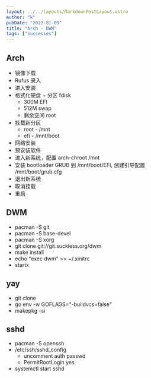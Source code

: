 ```yaml
---
layout: ../../layouts/MarkdownPostLayout.astro
author: "k"
pubDate: "2023-01-09"
title: "Arch - DWM"
tags: ["successes"]
---
```


## Arch

- 镜像下载
- Rufus 录入
- 进入安装
- 格式化硬盘 + 分区 fdisk
  - 300M EFI
  - 512M swap
  - 剩余空间 root
- 挂载新分区
  - root - /mnt
  - efi - /mnt/boot
- 网络安装
- 预安装软件
- 进入新系统，配置 arch-chroot /mnt
- 安装 bootloader GRUB 到 /mnt/boot/EFI, 创建引导配置 /mnt/boot/grub.cfg
- 退出新系统
- 取消挂载
- 重启

## DWM

- pacman -S git
- pacman -S base-devel
- pacman -S xorg
- git clone git://git.suckless.org/dwm
- make install
- echo "exec dwm" >> ~/.xinitrc
- startx

## yay

- git clone
- go env -w GOFLAGS="-buildvcs=false"
- makepkg -si

## sshd

- pacman -S openssh
- /etc/ssh/sshd_config
  - uncomment auth passwd
  - PermitRootLogin yes
- systemctl start sshd
